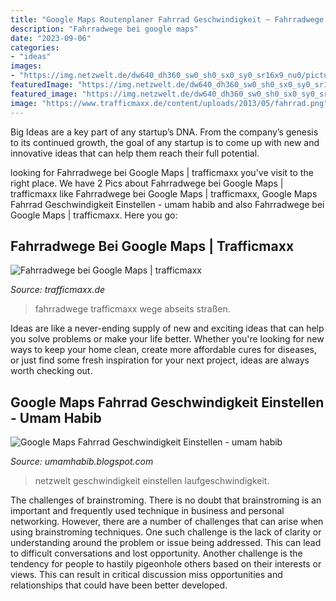 ```yaml
---
title: "Google Maps Routenplaner Fahrrad Geschwindigkeit ~ Fahrradwege Bei Google Maps"
description: "Fahrradwege bei google maps"
date: "2023-09-06"
categories:
- "ideas"
images:
- "https://img.netzwelt.de/dw640_dh360_sw0_sh0_sx0_sy0_sr16x9_nu0/picture/original/2019/01/google-maps-per-sprachsteuerung-google-assistant-direkt-nutzen-244032.jpg"
featuredImage: "https://img.netzwelt.de/dw640_dh360_sw0_sh0_sx0_sy0_sr16x9_nu0/picture/original/2019/01/google-maps-per-sprachsteuerung-google-assistant-direkt-nutzen-244032.jpg"
featured_image: "https://img.netzwelt.de/dw640_dh360_sw0_sh0_sx0_sy0_sr16x9_nu0/picture/original/2019/01/google-maps-per-sprachsteuerung-google-assistant-direkt-nutzen-244032.jpg"
image: "https://www.trafficmaxx.de/content/uploads/2013/05/fahrrad.png"
---
```



Big Ideas are a key part of any startup’s DNA. From the company’s genesis to its continued growth, the goal of any startup is to come up with new and innovative ideas that can help them reach their full potential.

	

		
looking for Fahrradwege bei Google Maps | trafficmaxx you've visit to the right place. We have 2 Pics about Fahrradwege bei Google Maps | trafficmaxx like Fahrradwege bei Google Maps | trafficmaxx, Google Maps Fahrrad Geschwindigkeit Einstellen - umam habib and also Fahrradwege bei Google Maps | trafficmaxx. Here you go:
		
    
## Fahrradwege Bei Google Maps | Trafficmaxx

<img loading=lazy src="https://www.trafficmaxx.de/content/uploads/2013/05/fahrrad.png" onerror="this.onerror=null;this.src='https://tse1.mm.bing.net/th?id=OIP.OoRhyKirPl5H2US4lL403QHaFx&amp;pid=15.1';" alt="Fahrradwege bei Google Maps | trafficmaxx">

_Source: trafficmaxx.de_

>fahrradwege trafficmaxx wege abseits straßen. 

	

Ideas are like a never-ending supply of new and exciting ideas that can help you solve problems or make your life better. Whether you're looking for new ways to keep your home clean, create more affordable cures for diseases, or just find some fresh inspiration for your next project, ideas are always worth checking out.

    
## Google Maps Fahrrad Geschwindigkeit Einstellen - Umam Habib

<img loading=lazy src="https://img.netzwelt.de/dw640_dh360_sw0_sh0_sx0_sy0_sr16x9_nu0/picture/original/2019/01/google-maps-per-sprachsteuerung-google-assistant-direkt-nutzen-244032.jpg" onerror="this.onerror=null;this.src='https://tse4.mm.bing.net/th?id=OIP.MY9GXM0Uj8zD_dqTxhwKZwHaEK&amp;pid=15.1';" alt="Google Maps Fahrrad Geschwindigkeit Einstellen - umam habib">

_Source: umamhabib.blogspot.com_

>netzwelt geschwindigkeit einstellen laufgeschwindigkeit. 

	

The challenges of brainstroming.
There is no doubt that brainstroming is an important and frequently used technique in business and personal networking. However, there are a number of challenges that can arise when using brainstroming techniques. One such challenge is the lack of clarity or understanding around the problem or issue being addressed. This can lead to difficult conversations and lost opportunity. Another challenge is the tendency for people to hastily pigeonhole others based on their interests or views. This can result in critical discussion miss opportunities and relationships that could have been better developed.

